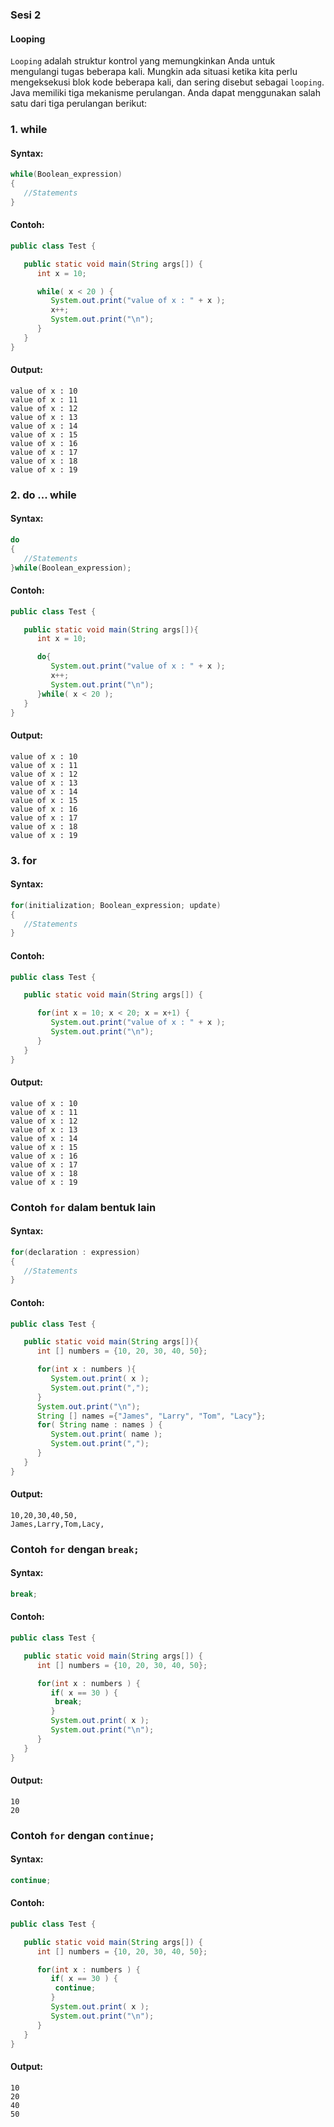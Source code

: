 ### Sesi 2 ###

#### Looping ####

`Looping` adalah struktur kontrol yang memungkinkan Anda untuk mengulangi tugas beberapa kali.
Mungkin ada situasi ketika kita perlu mengeksekusi blok kode beberapa kali, dan sering disebut sebagai `looping`.
Java memiliki tiga mekanisme perulangan. Anda dapat menggunakan salah satu dari tiga perulangan berikut:


### 1. while ###

#### Syntax: ####

``` java
while(Boolean_expression)
{
   //Statements
}
```

#### Contoh: ####

``` java
public class Test {

   public static void main(String args[]) {
      int x = 10;

      while( x < 20 ) {
         System.out.print("value of x : " + x );
         x++;
         System.out.print("\n");
      }
   }
}
```

#### Output: ####

``` 
value of x : 10
value of x : 11
value of x : 12
value of x : 13
value of x : 14
value of x : 15
value of x : 16
value of x : 17
value of x : 18
value of x : 19
```


### 2. do ... while ###

#### Syntax: ####

``` java
do
{
   //Statements
}while(Boolean_expression);
```

#### Contoh: ####

``` java
public class Test {

   public static void main(String args[]){
      int x = 10;

      do{
         System.out.print("value of x : " + x );
         x++;
         System.out.print("\n");
      }while( x < 20 );
   }
}
```

#### Output: ####

``` 
value of x : 10
value of x : 11
value of x : 12
value of x : 13
value of x : 14
value of x : 15
value of x : 16
value of x : 17
value of x : 18
value of x : 19
```


###  3. for ###

#### Syntax: ####

``` java
for(initialization; Boolean_expression; update)
{
   //Statements
}
```

#### Contoh: ####

``` java
public class Test {

   public static void main(String args[]) {

      for(int x = 10; x < 20; x = x+1) {
         System.out.print("value of x : " + x );
         System.out.print("\n");
      }
   }
}
```

#### Output: ####

``` 
value of x : 10
value of x : 11
value of x : 12
value of x : 13
value of x : 14
value of x : 15
value of x : 16
value of x : 17
value of x : 18
value of x : 19
```


###  Contoh `for` dalam bentuk lain ###

#### Syntax: ####

``` java
for(declaration : expression)
{
   //Statements
}
```

#### Contoh: ####

``` java
public class Test {

   public static void main(String args[]){
      int [] numbers = {10, 20, 30, 40, 50};

      for(int x : numbers ){
         System.out.print( x );
         System.out.print(",");
      }
      System.out.print("\n");
      String [] names ={"James", "Larry", "Tom", "Lacy"};
      for( String name : names ) {
         System.out.print( name );
         System.out.print(",");
      }
   }
}
```

#### Output: ####

``` 
10,20,30,40,50,
James,Larry,Tom,Lacy,
```

###  Contoh `for` dengan `break;` ###

#### Syntax: ####

``` java
break;
```

#### Contoh: ####

``` java
public class Test {

   public static void main(String args[]) {
      int [] numbers = {10, 20, 30, 40, 50};

      for(int x : numbers ) {
         if( x == 30 ) {
	      break;
         }
         System.out.print( x );
         System.out.print("\n");
      }
   }
}
```

#### Output: ####

``` 
10
20
```

###  Contoh `for` dengan `continue;` ###

#### Syntax: ####

``` java
continue;
```

#### Contoh: ####

``` java
public class Test {

   public static void main(String args[]) {
      int [] numbers = {10, 20, 30, 40, 50};

      for(int x : numbers ) {
         if( x == 30 ) {
	      continue;
         }
         System.out.print( x );
         System.out.print("\n");
      }
   }
}
```

#### Output: ####

``` 
10
20
40
50
```
